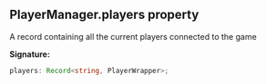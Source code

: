 
## PlayerManager.players property

A record containing all the current players connected to the game

**Signature:**

```typescript
players: Record<string, PlayerWrapper>;
```
